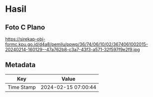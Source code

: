 # Hasil

## Foto C Plano

https://sirekap-obj-formc.kpu.go.id/d4a8/pemilu/ppwp/36/74/06/10/02/3674061002015-20240214-160129--47a762b8-c3a7-43f3-a571-32f597f9e2f9.jpg


## Metadata

| Key        | Value               |
| ---------- | ------------------- |
| Time Stamp | 2024-02-15 07:00:44 |



